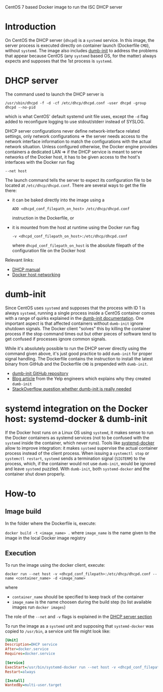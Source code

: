 CentOS 7 based Docker image to run the ISC DHCP server

# Introduction
On CentOS the DHCP server (`dhcpd`) is a `systemd` service. In this image, the server process is executed 
directly on container launch (Dockerfile `CMD`), without `systemd`. The image also includes 
[dumb-init](#dumb-init) to address the problems that appear because CentOS (any `systemd` based OS, for the 
matter) always expects and supposes that the 1st process is `systemd`.

# DHCP server
The command used to launch the DHCP server is

`/usr/sbin/dhcpd -f -d -cf /etc/dhcp/dhcpd.conf -user dhcpd -group dhcpd --no-pid`

which is what CentOS' default systemd unit file uses, except the `-d` flag added to reconfigure logging to use
stdout/stderr instead of SYSLOG. 

DHCP server configurations never define network-interface related settings, only network configurations => the 
server needs access to the network interface information to match the configurations with the actual network 
situation. 
Unless configured otherwise, the Docker engine provides containers a dedicated LAN => if the DHCP service is 
meant to serve networks of the Docker host, it has to be given access to the host's interfaces with the Docker run 
flag 

`--net host`

The launch command tells the server to expect its configuration file to be located at `/etc/dhcp/dhcpd.conf`. 
There are several ways to get the file there:
- it can be baked directly into the image using a 
  
  `ADD <dhcpd_conf_filepath_on_host> /etc/dhcp/dhcpd.conf` 
  
  instruction in the Dockerfile, or
- it is mounted from the host at runtime using the Docker run flag 
  
  `-v <dhcpd_conf_filepath_on_host>:/etc/dhcp/dhcpd.conf` 

  where `dhcpd_conf_filepath_on_host` is the absolute filepath of the configuration file on the Docker host  

Relevant links:
- [DHCP manual](https://linux.die.net/man/8/dhcpd)
- [Docker host networking](https://docs.docker.com/network/host/)

# dumb-init
Since CentOS uses `systemd` and supposes that the process with ID 1 is always `systemd`, running a single process 
inside a CentOS container comes with a range of quirks explained in the 
[dumb-init documentation](https://github.com/Yelp/dumb-init). One important aspect is that affected containers 
without `dumb-init` ignore shutdown signals. The Docker client "solves" this by killing the container process if 
the stop command times out but other pieces of software tend to get confused if processes ignore common signals. 

While it's absolutely possible to run the DHCP server directly using the command given above, it's just good
practice to add `dumb-init` for proper signal handling. The Dockerfile contains the instruction to install the 
latest binary from GitHub and the Dockerfile `CMD` is prepended with `dumb-init`.

- [dumb-init GitHub repository](https://github.com/Yelp/dumb-init)
- [Blog article](https://engineeringblog.yelp.com/2016/01/dumb-init-an-init-for-docker.html) from the Yelp 
  engineers which explains why they created `dumb-init`
- [StackOverflow question whether dumb-init is really needed](https://stackoverflow.com/questions/37374310/how-critical-is-dumb-init-for-docker)

# systemd integration on the Docker host: systemd-docker & dumb-init
If the Docker host runs on a Linux OS using `systemd`, it makes sense to run the Docker containers as systemd 
services (not to be confused with the `systemd` inside the container, which never runs). Tools like 
[systemd-docker](https://github.com/DonTseTse/systemd-docker) allow to improve integration: it makes `systemd` 
supervise the actual container process instead of the client process. When issuing a `systemctl stop` or 
`systemctl restart`, `systemd` sends a termination signal (`SIGTERM`) to the process, which, if the container 
would not use `dumb-init`, would be ignored and leave `systemd` puzzled. With `dumb-init`, both 
`systemd-docker` and the container shut down properly. 

# How-to
## Image build 

In the folder where the Dockerfile is, execute:

`docker build -t <image_name> .` where `image_name` is the name given to the image in the local Docker image 
registry

## Execution
To run the image using the docker client, execute:

`docker run --net host -v <dhcpd_conf_filepath>:/etc/dhcp/dhcpd.conf --name <container_name> -d <image_name>`

where
- `container_name` should be specified to keep track of the container
- `image_name` is the name choosen during the build step (to list available images run `docker images`)

The role of the `--net` and `-v` flags is explained in the [DHCP server section](#dhcp-server) 

To run the image as a `systemd` unit and supposing that `systemd-docker` was copied to `/usr/bin`, a service 
unit file might look like:
```ini
[Unit]
Description=DHCP service
After=docker.service
Requires=docker.service
 
[Service]
ExecStart=/usr/bin/systemd-docker run --net host -v <dhcpd_conf_filepath>:/etc/dhcp/dhcpd.conf --name <container_name> --rm <image_name>
Restart=always

[Install]
WantedBy=multi-user.target
```
